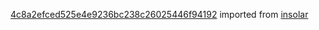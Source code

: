 [4c8a2efced525e4e9236bc238c26025446f94192](https://github.com/insolar/insolar/commit/4c8a2efced525e4e9236bc238c26025446f94192) imported from [insolar](https://github.com/insolar/insolar)
